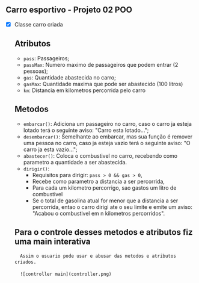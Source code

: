 ## Carro esportivo - Projeto 02 POO

- [x] Classe carro criada

    ## Atributos
    - `pass`: Passageiros;
    - `passMax`: Numero maximo de passageiros que podem entrar (2 pessoas);
    - `gas`: Quantidade abastecida no carro;
    - `gasMax`: Quantidade maxima que pode ser abastecido (100 litros)
    - `km`: Distancia em kilometros percorrida pelo carro

    ## Metodos
    - `embarcar()`: Adiciona um passageiro no carro, caso o carro ja esteja lotado
    terá o seguinte aviso: "Carro esta lotado...";
    - `desembarcar()`: Semelhante ao embarcar, mas sua função é remover uma pessoa no carro, caso ja esteja vazio terá o seguinte aviso: "O carro ja esta vazio...";
    - `abastecer()`: Coloca o combustivel no carro, recebendo como parametro a quantidade a ser abastecida.
    - `dirigir()`: 
        - Requisitos para dirigir: `pass > 0 && gas > 0`,
        - Recebe como parametro a distancia a ser percorrida,
        - Para cada um kilometro percorrigo, sao gastos um litro de combustivel
        - Se o total de gasolina atual for menor que a distancia a ser percorrida,
          entao o carro dirigi ate o seu limite e emite um aviso: "Acabou o combustivel em n
          kilometros percorridos".
    
    ## Para o controle desses metodos e atributos fiz uma main interativa
        Assim o usuario pode usar e abusar das metodos e atributos criados.

        ![controller main](controller.png)